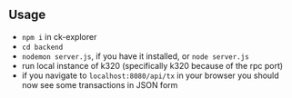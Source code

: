 ## Usage
- `npm i` in ck-explorer
- `cd backend`
- `nodemon server.js`, if you have it installed, or `node server.js`
- run local instance of k320 (specifically k320 because of the rpc port)
- if you navigate to `localhost:8080/api/tx` in your browser you should now see some transactions in JSON form